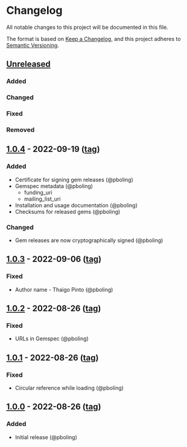 # Changelog
All notable changes to this project will be documented in this file.

The format is based on [Keep a Changelog](https://keepachangelog.com/en/1.0.0/),
and this project adheres to [Semantic Versioning](https://semver.org/spec/v2.0.0.html).

## [Unreleased]
### Added
### Changed
### Fixed
### Removed

## [1.0.4] - 2022-09-19 ([tag][1.0.4t])
### Added
- Certificate for signing gem releases (@pboling)
- Gemspec metadata (@pboling)
  - funding_uri
  - mailing_list_uri
- Installation and usage documentation (@pboling)
- Checksums for released gems (@pboling)
### Changed
- Gem releases are now cryptographically signed (@pboling)

## [1.0.3] - 2022-09-06 ([tag][1.0.3t])
### Fixed
- Author name - Thaigo Pinto (@pboling)

## [1.0.2] - 2022-08-26 ([tag][1.0.2t])
### Fixed
- URLs in Gemspec (@pboling)

## [1.0.1] - 2022-08-26 ([tag][1.0.1t])
### Fixed
- Circular reference while loading (@pboling)

## [1.0.0] - 2022-08-26 ([tag][1.0.0t])
### Added
- Initial release (@pboling)

[Unreleased]: https://gitlab.com/oauth-xx/oauth-tty/-/compare/v1.0.4...main
[1.0.4]: https://gitlab.com/oauth-xx/oauth-tty/-/compare/v1.0.3...v1.0.4
[1.0.4t]: https://gitlab.com/oauth-xx/oauth-tty/-/releases/tag/v1.0.4
[1.0.3]: https://gitlab.com/oauth-xx/oauth-tty/-/compare/v1.0.2...v1.0.3
[1.0.3t]: https://gitlab.com/oauth-xx/oauth-tty/-/releases/tag/v1.0.3
[1.0.2]: https://gitlab.com/oauth-xx/oauth-tty/-/compare/v1.0.1...v1.0.2
[1.0.2t]: https://gitlab.com/oauth-xx/oauth-tty/-/releases/tag/v1.0.2
[1.0.1]: https://gitlab.com/oauth-xx/oauth-tty/-/compare/v1.0.0...v1.0.1
[1.0.1t]: https://gitlab.com/oauth-xx/oauth-tty/-/releases/tag/v1.0.1
[1.0.0]: https://gitlab.com/oauth-xx/oauth-tty/-/releases/tag/v1.0.0
[1.0.0t]: https://gitlab.com/oauth-xx/oauth-tty/-/releases/tag/v1.0.0
